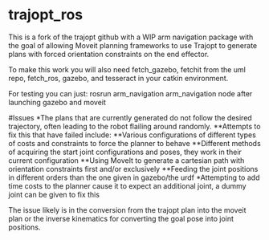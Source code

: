 # trajopt_ros

This is a fork of the trajopt github with a WIP arm navigation package with the goal of allowing Moveit planning frameworks to use Trajopt to generate plans with forced orientation constraints on the end effector.

To make this work you will also need fetch_gazebo, fetchit from the uml repo,  fetch_ros,  gazebo, and tesseract in your catkin environment. 

For testing you can just:
rosrun arm_navigation arm_navigation node
after launching gazebo and moveit

#Issues
*The plans that are currently generated do not follow the desired trajectory, often leading to the robot flailing around randomly.
**Attempts to fix this that have failed include:
**Various configurations of different types of costs and constraints to force the planner to behave
**Different methods of acquiring the start joint configurations and poses, they work in their current configuration
**Using MoveIt to generate a cartesian path with orientation constraints first and/or exclusively
**Feeding the joint positions in different orders than the one given in gazebo/the urdf 
*Attempting to add time costs to the planner cause it to expect an additional joint, a dummy joint can be given to fix this

The issue likely is in the conversion from the trajopt plan into the moveit plan or the inverse kinematics for converting the goal pose into joint positions.